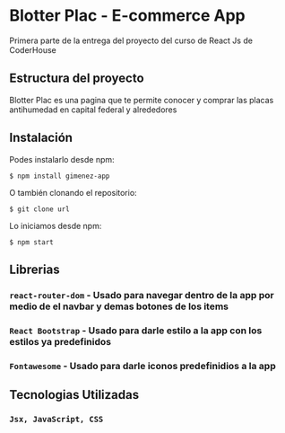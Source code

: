# Blotter Plac - E-commerce App

Primera parte de la entrega del proyecto del curso de React Js de CoderHouse


## Estructura del proyecto

Blotter Plac es una pagina que te permite conocer y comprar las placas antihumedad en capital federal y alrededores


## Instalación

Podes instalarlo desde npm:

`$ npm install gimenez-app`

O también clonando el repositorio:

`$ git clone url`

Lo iniciamos desde npm:

`$ npm start`


## Librerias

### `react-router-dom` - Usado para navegar dentro de la app por medio de el navbar y demas botones de los items

### `React Bootstrap` - Usado para darle estilo a la app con los estilos ya predefinidos

### `Fontawesome` - Usado para darle iconos predefinidios a la app


## Tecnologias Utilizadas

### `Jsx, JavaScript, CSS`



